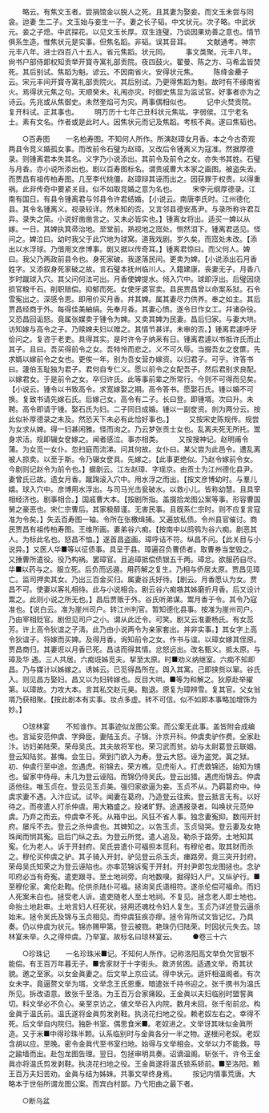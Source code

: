 <!-- { "loadSidebar": true } -->
　　略云。有焦文玉者。尝捐馆金以脱人之死。且其妻为娶妾。而文玉未尝与同衾。迨妻 生二子。文玉始与妾生一子。妻之长子韬。中文状元。次子略。中武状元。妾之子熄。中武探花。以见文玉长厚。双生连璧。乃谈因果劝善之意也。情节俱系生造。惟焦状元是实事。但焦名蹈。非韬。误其音耳。 
　　文献通考。神宗元丰八年。进士四百八十五人。省元焦蹈。状元同。 
　　事文类聚。元丰八年。尙书户部侍郞权知贡举开寳寺寓礼部贡院。夜四鼓火。翟曼、陈之方、马希孟皆焚死。其后别试。焦蹈为魁。谚云。不因南省火。安得状元焦。 
　　陈绛金罍子云。宋元丰间开寳寺寓礼部贡院火。其后别试。乃更得焦蹈为魁。故时有不缘南省火。焉得状元焦之句。天顺癸未。礼闱亦灾。时御史焦显为监试官。好事者亦为之诗云。先兆或从焦御史。未然奎焰可为灾。两事偶相似也。 
　　记中火焚贡院。复开科试。正其事也。 
　　明万历十七年己丑科状元焦竑。字弱侯。江宁老名士。素有文名。作者或是此时人。因焦状元而记及焦蹈。考核不眞。遂曰焦韬也。 


　　○百寿图 
　　一名柏寿图。不知何人所作。所演赵璋女月香。本之今古奇观两县令竞义婚孤女事。而改前令石璧为赵璋。又改后令锺离义为寇准。然据厚德录。则锺离君本失其名。义字乃小说添出。其前令及前令之女。亦失书其姓。石璧与月香。亦小说所添出也。剧以百寿图标名。谓贵戚曹大本家之画图。被盗失去。而贾昌有祖传柏寿图。几至李代桃僵。赵璋辩其诬而出之。因获罪于权贵。以得重祸。此非传奇中要紧关目。似不如取竞婚之意为名也。 
　　宋李元纲厚德录。江南有国日。有县令锺离君与邻县令许君结婚。【小说云。南唐李氏时。江州德化县。其令名锺离义。视录较详。然未知的否。又言邻县德安髙尹。与录所称许君互异。录失之简。小说好凿凿言之。又未必皆实也。】锺离女将出。适买一婢以从嫁。一日。其婢执箕帚治地。至堂前。熟视地之窊处。恻然泪下。锺离君适见。怪问之。婢泣曰。幼时我父于此穴地为球窝。道我戏剧。岁久矣。而窊处未改。【添出以水浮球。乃借用文彦博事。剧又据以传奇耳。】锺离君惊曰。而父何人。婢曰。我父乃两政前县令也。身死家破。我遂落民间。更卖为婢。【小说添出石月香姓字。又添叙身死家破之故。言石璧本抚州临川人。入籍建康。丧妻无子。月香八岁时蹴球入穴。其父问何法可出。月香使婢提水。倾入穴中。球即浮出。后璧因烧损官粮千石。削职赔偿。抑郁而死。女使牙婆官卖。县民贾昌曾以命案系狱。石令雪寃出之。深感令恩。即用价买月香。幷其婢。属其妻尽力供养。奉之如主。其后贾昌经商于外。每得佳美紬绢。先奉月香。其妻心愤。遂令日作女工。幷诸杂役。又恐昌回诟怒。竟属张媒卖于锺令为婢。又卖其婢为民妻。昌后归家。与妻大哄。访知嫁与高令之子。乃赎婢夫妇以赠之。其情节甚详。未审的否。】锺离君遽呼牙侩问之。复咨于老吏。具得其实。是时许令子纳釆有日。锺离君遽以书抵许氏而止其子。且曰。吾买得前令之女。吾特怜而悲之。义不可久辱。当掇吾女之奁篚。先求婿以嫁前令之女也。更俟一年。别为吾女营办嫁资。以归君子。可乎。许答书曰。蘧伯玉耻独为君子。君何自专仁义。愿以前令之女配吾子。然后君别求良配。以嫁君女。于是前令之女。卒归许氏。此等事前辈之所常行。今则不可得而见矣。【小说云。锺令以书致高令。求宽嫁娶之期。高令答书。愿娶石氏。锺以婚不可换。复致书请先嫁石氏。后嫁己女。高令有二子。长曰登。即锺壻。次曰升。未聘。高令即请于锺。娶石氏为妇。二子同日成婚。锺以一副奁资。剖为两分云。按此似补厚德录之未及。然恐天下未必有此恰好事也。】 
　　又按宋史陈规传。规尝为女求从婢。得一妇甚闲雅。怪而询之。乃云梦张贡士女也。乱离夫死无所托。鬻身求活。规即辍女奁嫁之。闻者感泣。事亦相类。 
　　又按搜神记。赵明甫令蒲。为女觅一女仆。忽扫庭而流涕。问其何故。女仆曰。某父尝为此邑令。遭乱离被人掠卖。以至于斯。令乃辍女奁具。先嫁之。【此事更绝似。乃赵令嫁前令女。今剧则记赵令为前令也。】据剧云。江左赵璋、字瑶京。由贡士为江州德化县尹。妻曾氏已故。遗女月香。蹴踘滚入穴中。用水浮之而出。【按文彦博幼时。与羣儿嬉。球入穴中。彦博用水浮出。与司马光击瓮破水。以救小儿。皆称幼慧。且具宰相经济也。剧事相合。】国戚曹大本。【按剧所指。盖掇拾龙图公案等事。形容曹国舅之豪恶也。宋仁宗曹后。其家极醇谨。无害民事。且旣系仁宗时。则不应复言寇准为令矣。】失去百寿图一轴。令所在张檄缉捕。又遍放私债。令州县官催讨。商民贾昌有祖传柏寿图。王维所画。妻弟谷六痴。【按南中以鸱鸮为谷六痴。剧恶其人。为标此名也。怒昌不恤。】遂首昌盗画。璋呼诘不符。纵昌不问。【此关目与小说异。】又医人华■等以征债事。具呈于县。璋遍召负曹债者。取曹券当堂毁之。又捶曹所遣役。役乃构祸。罢璋官。且追璋抵偿债银五千两。璋忿。欲服药自尽。华■以药与之。服立死。后负而远遁。用药解之复生。乃相与侨居太原。贾昌见璋亡。监司押卖其女。乃出三百金买归。属妻谷氏好待。【剧云。月香愿认为女。贾昌不可。使妻以客礼相待。此与小说相合。剧云谷六痴嗾其姊磨折月香。后又设计鬻之。此则小说之所无也。】昌后贾贩于外。谷氏听弟谋。鬻月香于令。其令乃寇准也。【说白云。准为崖州司户。转江州判官。暂知德化县事。按准为崖州司户。乃由宰相贬官。剧但见司户之小。谓从此迁令。可笑。剧又云准妻杨氏。有女蕊芳。许上高令狄谊之子淸。此乃由小说两令为亲家套出。并非实事。】其女字上高令狄谊子。将嫁而买婢。及得月香。询知前令之女。作书与谊。以璋女嫁其侄原。贾昌商归。其妻诳以月香已死。昌诘而得其情。忿怒远出。改名甄义。抵太原。与璋及华 遇。三人共居。六痴诳姊觅夫。挈至太原。时■劝义纳继室。六痴不知即昌。乃与媒计以姊嫁之。诱姊云。已觅得昌所在。舆入其寓。己即挟赀以窜。谷氏入。则见昌方娶妇。昌又以为妇转嫁也。反目大哄。■等为和解之。狄原赴举擢第。以璋故。力攻大本。言其私交赵元昊。黜退。原复为璋辨雪。复其官。父女翁壻乃获相聚。【按此剧本有实事。妆点多虚。转不可信。似不如即本事略加增饰为妙。】 


　　○琼林宴 
　　不知谁作。其事迹似龙图公案。而公案无此事。盖皆附会成编也。言延安范仲虞、字舜臣。妻陆玉贞。子锦。汴京开科。仲虞卖驴作费。全家赴汴。访妇弟陆荣。荣母吴氏。其夫故将军也。荣习武而贫。幼与太尉葛登云联姻。登云知陆贫。甚悔。会生日。荣到门欲入为寿。登云大怒。诬为盗党。寘之狱。初、仲虞行至中途。忽遇虎。衔锦去。荣方樵。见虎衔人。打虎救锦还。始知为甥也。留家中侍母。未几为登云诬陷。而锦仍侍吴氏。登云出猎。遇虎衔锦去。仲虞适他往。唯玉贞在。登云见玉贞美。强归家欲逼为妾。玉贞不从。乃羁葛府中。仲虞求妻不遇。入汴应试。试毕。闻妻在葛府。乃造登云往索。登云抵言无有。以好待之。而夜遣人打杀仲虞。用大箱盛之。投诸旷野。途遇报录者。叫唤状元范仲虞。乃弃之而去。仲虞幸不死。从箱中出。风狂不省人事。独念妻寃抑。数闯开封府。屡斥不去。登云之杀仲虞也。其婢知之。以吿玉贞。玉贞恸哭。登云妻及女艳珠闻而悯其寃。启后门纵之去。为登云所觉。遣人追及。勒杀于路旁。土地知其寃。化为老人。诉于开封府。吴氏尝遣仆可福担本觅利。有穆伦者。取其财而杀之。穆伦买仲虞之驴。其子骑入开封。驴见登云杀玉贞。瘗路旁。竟三突开封府。荣母吴氏知荣之为登云诬陷也。亦率范锦诉寃于开封。开封尹即包龙图拯也。念驴叩府必当有奇寃。遣吏跟寻。至土地祠旁。向地数嗅。掘得妇人尸。又纵驴行。■至穆伦家。禽伦赴鞫。伦供杀陆仆可福。拯询吴氏语相符。遂杀伦偿可福命。而妇人死案未白也。拯受老人诉。遣吏随老人至土地祠。不复见。拯念老人即土地也。命抬土地赴审。土地言妇人枉死状。拯用还魂枕令妇人复生。玉贞乃详述登云逼杀始末。拯令吴氏及锦与玉贞相见。而仲虞狂疾亦瘳。拯令背所试文皆记忆。乃具奏。仍以仲虞为状元。锦亦赐甲第。登云被戮。艳珠仍归陆荣。时因状元失去。琼林宴未举。久之得仲虞。乃举宴。故标名曰琼林宴云。 
　　●卷三十六 


　　○珍珠记 
　　一名珍珠米■记。不知何人所作。记称洛阳高文举负欠官银不能偿。有王百万年暮无子。■舍家财于十字街头。救济贫困。适遇文举。奇其状貌。邀之至家。以女金眞妻之。后文举上京应试。得中状元。适奸相温阁者。有次女未字。竟逼赘文举为壻。文举念王氏恩重。暗遣张千持书迎之。张千携书为温氏所见。拆改语意。致张千至洛。为王百万合家痛殴。王金眞以夫妇临别时盟誓眞切。料文举必不负心。亲至京访之。値文举召入内院。数月未回。张千衔前忿。构金眞于温氏前。温氏遂将金眞剪发剥鞋。执浇花扫地之役。赖老奴左右之。幸得不死。后文举自内院归。独卧书室。偶思食米■。老奴进之。文举讶其味似金眞所造。又于米■中得珍珠半颗。认系临别时与金眞各分一半之物。遂根问老奴。老奴含胡以应。至晚。密令金眞代至书室扫地。始得与文举相会。文举以力不能救。导之踰墙而出。赴包龙图吿理。翌日。包拯审明具奏。诏谪温阁。斩张千。许令王金眞亦将温氏剪发剥鞋。执浇花扫地之役。王金眞遂将温氏锁系轿前。■至洛阳。赖王百万夫妇苦劝。金眞与结为姊妹。共事文举终身焉。 
　　按记内情事荒唐。大略本于世俗所谓龙图公案。而宾白村鄙。乃弋阳曲之最下者。 


　　○断乌盆 

